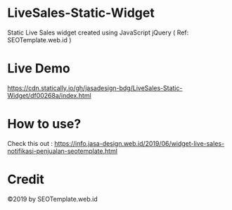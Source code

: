 # LiveSales-Static-Widget
 Static Live Sales widget created using JavaScript jQuery ( Ref: SEOTemplate.web.id )

# Live Demo
 https://cdn.statically.io/gh/jasadesign-bdg/LiveSales-Static-Widget/df00268a/index.html
 
# How to use?
 Check this out : https://info.jasa-design.web.id/2019/06/widget-live-sales-notifikasi-penjualan-seotemplate.html

# Credit
 ©2019 by SEOTemplate.web.id
